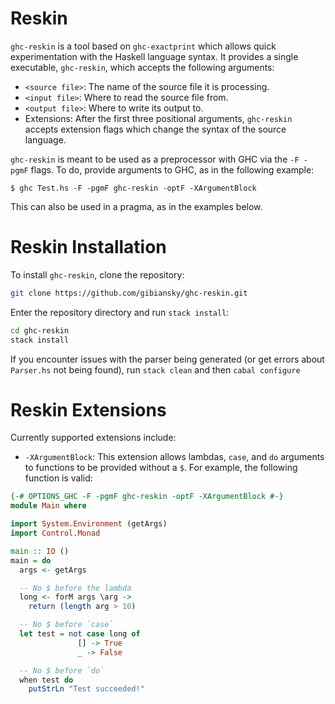 # Reskin

`ghc-reskin` is a tool based on `ghc-exactprint` which allows quick
experimentation with the Haskell language syntax. It provides a single
executable, `ghc-reskin`, which accepts the following arguments:

- `<source file>`: The name of the source file it is processing.
- `<input file>`: Where to read the source file from.
- `<output file>`: Where to write its output to.
- Extensions: After the first three positional arguments, `ghc-reskin` accepts extension flags which change the syntax of the source language. 

`ghc-reskin` is meant to be used as a preprocessor with GHC via the `-F -pgmF` flags. To do, provide arguments to GHC, as in the following example:

```
$ ghc Test.hs -F -pgmF ghc-reskin -optF -XArgumentBlock
```

This can also be used in a pragma, as in the examples below.

# Reskin Installation

To install `ghc-reskin`, clone the repository:

```bash
git clone https://github.com/gibiansky/ghc-reskin.git
```

Enter the repository directory and run `stack install`:

```bash
cd ghc-reskin
stack install
```

If you encounter issues with the parser being generated (or get errors about
`Parser.hs` not being found), run `stack clean` and then `cabal configure`

# Reskin Extensions

Currently supported extensions include:

- `-XArgumentBlock`: This extension allows lambdas, `case`, and `do` arguments to functions to be provided without a `$`. For example, the following function is valid:

```haskell
{-# OPTIONS_GHC -F -pgmF ghc-reskin -optF -XArgumentBlock #-}
module Main where

import System.Environment (getArgs)
import Control.Monad

main :: IO ()
main = do
  args <- getArgs

  -- No $ before the lambda
  long <- forM args \arg ->
    return (length arg > 10)

  -- No $ before `case`
  let test = not case long of
               [] -> True
               _ -> False

  -- No $ before `do`
  when test do
    putStrLn "Test succeeded!"
```

